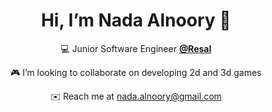 <!---
Nada16/Nada16 is a ✨ special ✨ repository because its `README.md` (this file) appears on your GitHub profile.
You can click the Preview link to take a look at your changes.
--->
<div align="center">
<h1>Hi, I’m Nada Alnoory 👋</h1>
  
:computer: Junior Software Engineer [**@Resal**](https://resal.me)
  
:video_game: I’m looking to collaborate on developing 2d and 3d games
  
:envelope: Reach me at nada.alnoory@gmail.com

<!-- top languages stats -->
<!-- <img src="https://github-readme-stats.vercel.app/api/top-langs/?username=Nada16&theme=dracula&hide_border=true"> -->
</div>

